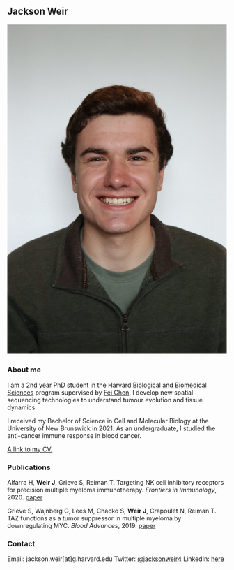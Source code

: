 ## Jackson Weir
![Image](/assets/headshot.jpg)

### About me

I am a 2nd year PhD student in the Harvard [Biological and Biomedical Sciences](https://bbsphd.hms.harvard.edu/) program supervised by [Fei Chen](https://www.broadinstitute.org/bios/fei-chen). I develop new spatial sequencing technologies to understand tumour evolution and tissue dynamics. 

I received my Bachelor of Science in Cell and Molecular Biology at the University of New Brunswick in 2021. As an undergraduate, I studied the anti-cancer immune response in blood cancer. 

[A link to my CV.](https://github.com/jacksonweir/jacksonweir.github.io/blob/main/assets/CV_230402.pdf?raw=true)


### Publications

Alfarra H, **Weir J**, Grieve S, Reiman T. Targeting NK cell inhibitory receptors for precision multiple myeloma immunotherapy. _Frontiers in Immunology_, 2020. [paper](https://www.frontiersin.org/articles/10.3389/fimmu.2020.575609/full)

Grieve S, Wajnberg G, Lees M, Chacko S, **Weir J**, Crapoulet N, Reiman T. TAZ functions as a tumor suppressor in multiple myeloma by downregulating MYC. _Blood Advances_, 2019. [paper](https://ashpublications.org/bloodadvances/article/3/22/3613/428811/TAZ-functions-as-a-tumor-suppressor-in-multiple)

### Contact
Email: jackson.weir[at]g.harvard.edu
Twitter: [@jacksonweir4](https://twitter.com/jacksonweir4)
LinkedIn: [here](https://www.linkedin.com/in/jackson-weir/)
